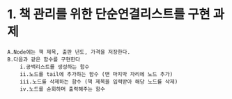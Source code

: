 # 1.	책 관리를 위한 단순연결리스트를 구현 과제

    A.Node에는 책 제목, 출판 년도, 가격을 저장한다.
    B.다음과 같은 함수를 구현한다
        i.공백리스트를 생성하는 함수
        ii.노드를 tail에 추가하는 함수 (맨 마지막 자리에 노드 추가)
        iii.노드를 삭제하는 함수 (책 제목을 입력받아 해당 노드를 삭제)
        iv.노드를 순회하며 출력해주는 함수
